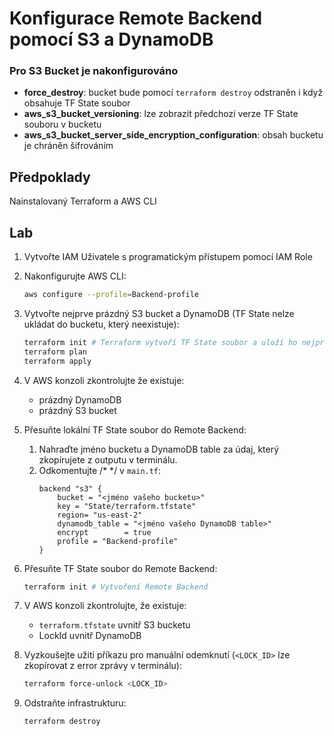 # Konfigurace Remote Backend pomocí S3 a DynamoDB

### Pro S3 Bucket je nakonfigurováno
- **force_destroy**: bucket bude pomocí `terraform destroy` odstraněn i když obsahuje TF State soubor
- **aws_s3_bucket_versioning**: lze zobrazit předchozí verze TF State souboru v bucketu
- **aws_s3_bucket_server_side_encryption_configuration**: obsah bucketu je chráněn šifrováním

## Předpoklady
Nainstalovaný Terraform a AWS CLI

## Lab

1. Vytvořte IAM Uživatele s programatickým přístupem pomocí IAM Role

2. Nakonfigurujte AWS CLI:
    ```bash
    aws configure --profile=Backend-profile
    ```

3. Vytvořte nejprve prázdný S3 bucket a DynamoDB (TF State nelze ukládat do bucketu, který neexistuje):
    ```bash
    terraform init # Terraform vytvoří TF State soubor a uloží ho nejprve lokálně
    terraform plan
    terraform apply
    ```

4. V AWS konzoli zkontrolujte že existuje:
    - prázdný DynamoDB
    - prázdný S3 bucket

5. Přesuňte lokální TF State soubor do Remote Backend:
    1. Nahraďte jméno bucketu a DynamoDB table za údaj, který zkopírujete z outputu v terminálu.
    2. Odkomentujte /* */ v `main.tf`:
        ```hcl
        backend "s3" {
            bucket = "<jméno vašeho bucketu>"
            key = "State/terraform.tfstate"
            region= "us-east-2"
            dynamodb_table = "<jméno vašeho DynamoDB table>"
            encrypt        = true
            profile = "Backend-profile"
        }
        ```

6. Přesuňte TF State soubor do Remote Backend:
    ```bash
    terraform init # Vytvoření Remote Backend 
    ```

7. V AWS konzoli zkontrolujte, že existuje:
    - `terraform.tfstate` uvnitř S3 bucketu
    - LockId uvnitř DynamoDB

8. Vyzkoušejte užití příkazu pro manuální odemknutí (`<LOCK_ID>` lze zkopírovat z error zprávy v terminálu):
    ```bash
    terraform force-unlock <LOCK_ID>
    ```

9. Odstraňte infrastrukturu:
    ```bash
    terraform destroy
    ```
